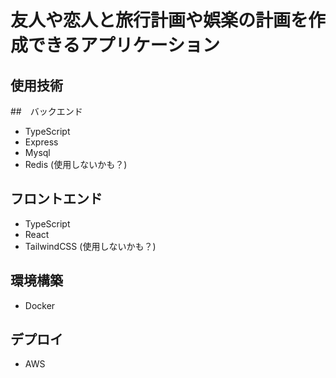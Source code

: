 # 友人や恋人と旅行計画や娯楽の計画を作成できるアプリケーション

## 使用技術

##　バックエンド

- TypeScript
- Express
- Mysql
- Redis (使用しないかも？)

## フロントエンド

- TypeScript
- React
- TailwindCSS (使用しないかも？)

## 環境構築

- Docker

## デプロイ

- AWS
